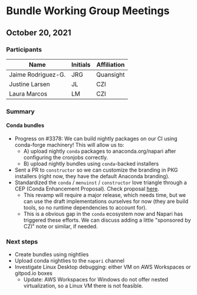# Bundle Working Group Meetings

## October 20, 2021

### Participants

|       Name         | Initials | Affiliation |
| ------------------ | -------- | ----------- |
| Jaime Rodriguez-G. |   JRG    |  Quansight  |
| Justine Larsen     |   JL     |  CZI        |
| Laura Marcos       |   LM     |  CZI        |

### Summary

#### Conda bundles

- Progress on #3378: We can build nightly packages on our CI using conda-forge machinery! This will allow us to:
    - A) upload nightly `conda` packages to anaconda.org/napari after configuring the cronjobs correctly.
    - B) upload nightly bundles using `conda`-backed installers
- Sent a PR to `constructor` so we can customize the branding in PKG installers (right now, they have the default Anaconda branding).
- Standardized the `conda` / `menuinst` / `constructor` love triangle through a CEP (Conda Enhancement Proposal). Check proposal [here](https://github.com/conda/ceps/pull/8).
    - This revamp will require a major release, which needs time, but we can use the draft implementations ourselves for now (they are build tools, so no runtime dependencies to account for).
    - This is a obvious gap in the `conda` ecosystem now and Napari has triggered these efforts. We can discuss adding a little "sponsored by CZI" note or similar, if needed.


### Next steps

- Create bundles using nightlies
- Upload conda nightlies to the `napari` channel
- Investigate Linux Desktop debugging: either VM on AWS Workspaces or gitpod.io boxes
    - Update: AWS Workspaces for Windows do not offer nested virtualization, so a Linux VM there is not feasible.
